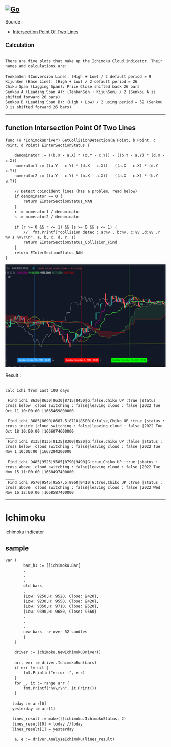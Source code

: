 ## [![Go](https://github.com/Qasemt/Ichimoku/actions/workflows/go.yml/badge.svg)](https://github.com/Qasemt/Ichimoku/actions/workflows/go.yml)

Source :

- [Intersection Point Of Two Lines][1]

### Calculation

```

There are five plots that make up the Ichimoku Cloud indicator. Their names and calculations are:

TenkanSen (Conversion Line): (High + Low) / 2 default period = 9
KijunSen (Base Line): (High + Low) / 2 default period = 26
Chiku Span (Lagging Span): Price Close shifted back 26 bars
Senkou A (Leading Span A): (TenkanSen + KijunSen) / 2 (Senkou A is shifted forward 26 bars)
Senkou B (Leading Span B): (High + Low) / 2 using period = 52 (Senkou B is shifted forward 26 bars)
```

---

## function Intersection Point Of Two Lines

```golang
func (o *IchimokuDriver) GetCollisionDetection(a Point, b Point, c Point, d Point) EInterSectionStatus {

	denominator := ((b.X - a.X) * (d.Y - c.Y)) - ((b.Y - a.Y) * (d.X - c.X))
	numerator1 := ((a.Y - c.Y) * (d.X - c.X)) - ((a.X - c.X) * (d.Y - c.Y))
	numerator2 := ((a.Y - c.Y) * (b.X - a.X)) - ((a.X - c.X) * (b.Y - a.Y))

	// Detect coincident lines (has a problem, read below)
	if denominator == 0 {
		return EInterSectionStatus_NAN
	}
	r := numerator1 / denominator
	s := numerator2 / denominator

	if (r >= 0 && r <= 1) && (s >= 0 && s <= 1) {
		//	fmt.Printf("collision detec : a:%v , b:%v, c:%v ,d:%v ,r %v s %v\r\n", a, b, c, d, r, s)
		return EInterSectionStatus_Collision_Find
	}
	return EInterSectionStatus_NAN
}
```

![alt text](./docs/demo_h1.png)

Result :

```console

calc ichi from Last 100 days

 Find ichi 8630|8630|8630|8715|8450|G:false,Chiko UP :true |status : cross below |cloud switching : false|leaving cloud : false |2022 Tue Oct 11 10:00:00 |1665469800000
____
 Find ichi 8685|8690|8687.5|8710|8500|G:false,Chiko UP :true |status : cross inside |cloud switching : false|leaving cloud : false |2022 Tue Oct 18 10:00:00 |1666074600000
____
 Find ichi 8135|8135|8135|8300|8520|G:false,Chiko UP :false |status : cross below |cloud switching : false|leaving cloud : false |2022 Tue Nov 1 10:00:00 |1667284200000
____
 Find ichi 9485|9525|9505|8790|9490|G:true,Chiko UP :true |status : cross above |cloud switching : false|leaving cloud : false |2022 Tue Nov 15 11:00:00 |1668497400000
____
 Find ichi 9570|9545|9557.5|8960|9410|G:true,Chiko UP :true |status : cross above |cloud switching : false|leaving cloud : false |2022 Wed Nov 16 12:00:00 |1668587400000

```

---

# Ichimoku

ichimoku indicator

## sample

```
var (
		bar_h1 := []ichimoku.Bar{
        .
        .
        .
        old bars
        .
		{Low: 9250,H: 9520, Close: 9420},
		{Low: 9230,H: 9550, Close: 9420},
		{Low: 9350,H: 9710, Close: 9520},
		{Low: 9390,H: 9680, Close: 9560}
        .
        .
        .
        new bars  -> over 52 candles
        }
    )

	driver := ichimoku.NewIchimokuDriver()

	arr, err := driver.IchimokuRun(bars)
	if err != nil {
		fmt.Println("error :", err)
	}
	for _, it := range arr {
		fmt.Printf("%v\r\n", it.Print())
	}

   today := arr[0]
   yesterday := arr[1]

   lines_result := make([]ichimoku.IchimokuStatus, 2)
   lines_result[0] = today //today
   lines_result[1] = yesterday

    a, e := driver.AnalyseIchimoku(lines_result)

```

[1]: https://web.archive.org/web/20060911055655/http://local.wasp.uwa.edu.au/~pbourke/geometry/lineline2d/
